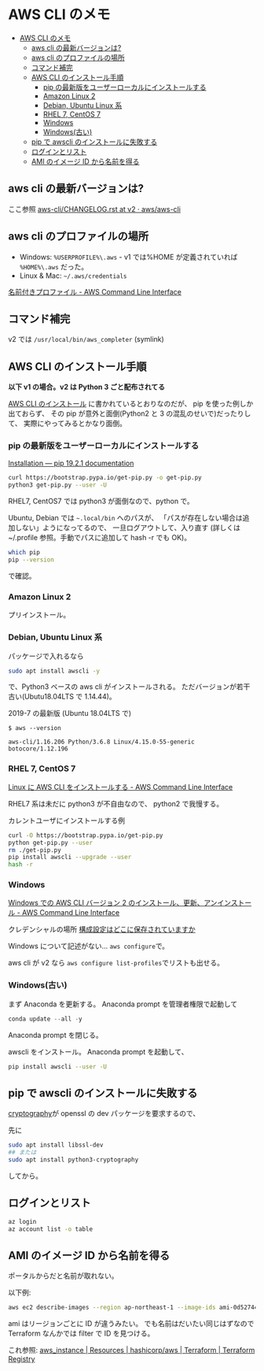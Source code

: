 # AWS CLI のメモ

- [AWS CLI のメモ](#aws-cli-のメモ)
  - [aws cli の最新バージョンは?](#aws-cli-の最新バージョンは)
  - [aws cli のプロファイルの場所](#aws-cli-のプロファイルの場所)
  - [コマンド補完](#コマンド補完)
  - [AWS CLI のインストール手順](#aws-cli-のインストール手順)
    - [pip の最新版をユーザーローカルにインストールする](#pip-の最新版をユーザーローカルにインストールする)
    - [Amazon Linux 2](#amazon-linux-2)
    - [Debian, Ubuntu Linux 系](#debian-ubuntu-linux-系)
    - [RHEL 7, CentOS 7](#rhel-7-centos-7)
    - [Windows](#windows)
    - [Windows(古い)](#windows古い)
  - [pip で awscli のインストールに失敗する](#pip-で-awscli-のインストールに失敗する)
  - [ログインとリスト](#ログインとリスト)
  - [AMI のイメージ ID から名前を得る](#ami-のイメージ-id-から名前を得る)

## aws cli の最新バージョンは?

ここ参照
[aws\-cli/CHANGELOG\.rst at v2 · aws/aws\-cli](https://github.com/aws/aws-cli/blob/v2/CHANGELOG.rst)

## aws cli のプロファイルの場所

- Windows: `%USERPROFILE%\.aws` - v1 では%HOME が定義されていれば `%HOME%\.aws` だった。
- Linux & Mac: `~/.aws/credentials`

[名前付きプロファイル - AWS Command Line Interface](https://docs.aws.amazon.com/ja_jp/cli/latest/userguide/cli-configure-profiles.html)

## コマンド補完

v2 では
`/usr/local/bin/aws_completer` (symlink)

## AWS CLI のインストール手順

**以下 v1 の場合。v2 は Python 3 ごと配布されてる**

[AWS CLI のインストール](https://docs.aws.amazon.com/ja_jp/cli/latest/userguide/cli-chap-install.html)
に書かれているとおりなのだが、
pip を使った例しか出ておらず、
その pip が意外と面倒(Python2 と 3 の混乱のせいで)だったりして、
実際にやってみるとかなり面倒。

### pip の最新版をユーザーローカルにインストールする

[Installation — pip 19.2.1 documentation](https://pip.pypa.io/en/stable/installing/)

```bash
curl https://bootstrap.pypa.io/get-pip.py -o get-pip.py
python3 get-pip.py --user -U
```

RHEL7, CentOS7 では python3 が面倒なので、python で。

Ubuntu, Debian では `~.local/bin` へのパスが、
「パスが存在しない場合は追加しない」ようになってるので、
一旦ログアウトして、入り直す
(詳しくは~/.profile 参照。手動でパスに追加して hash -r でも OK)。

```bash
which pip
pip --version
```

で確認。

### Amazon Linux 2

プリインストール。

### Debian, Ubuntu Linux 系

パッケージで入れるなら

```bash
sudo apt install awscli -y
```

で、Python3 ベースの aws cli がインストールされる。
ただバージョンが若干古い(Ubutu18.04LTS で 1.14.44)。

2019-7 の最新版 (Ubuntu 18.04LTS で)

```console
$ aws --version

aws-cli/1.16.206 Python/3.6.8 Linux/4.15.0-55-generic botocore/1.12.196
```

### RHEL 7, CentOS 7

[Linux に AWS CLI をインストールする - AWS Command Line Interface](https://docs.aws.amazon.com/ja_jp/cli/latest/userguide/install-linux.html)

RHEL7 系は未だに python3 が不自由なので、
python2 で我慢する。

カレントユーザにインストールする例

```bash
curl -O https://bootstrap.pypa.io/get-pip.py
python get-pip.py --user
rm ./get-pip.py
pip install awscli --upgrade --user
hash -r
```

### Windows

[Windows での AWS CLI バージョン 2 のインストール、更新、アンインストール - AWS Command Line Interface](https://docs.aws.amazon.com/ja_jp/cli/latest/userguide/install-cliv2-windows.html)

クレデンシャルの場所
[構成設定はどこに保存されていますか](https://docs.aws.amazon.com/ja_jp/cli/latest/userguide/cli-configure-files.html#cli-configure-files-where)

Windows について記述がない... `aws configure`で。

aws cli が v2 なら `aws configure list-profiles`でリストも出せる。

### Windows(古い)

まず Anaconda を更新する。
Anaconda prompt を管理者権限で起動して

```powershell
conda update --all -y
```

Anaconda prompt を閉じる。

awscli をインストール。
Anaconda prompt を起動して、

```bash
pip install awscli --user -U
```

## pip で awscli のインストールに失敗する

[cryptography](https://pypi.org/project/cryptography/)が
openssl の dev パッケージを要求するので、

先に

```bash
sudo apt install libssl-dev
## または
sudo apt install python3-cryptography
```

してから。

## ログインとリスト

```bash
az login
az account list -o table
```

## AMI のイメージ ID から名前を得る

ポータルからだと名前が取れない。

以下例:

```bash
aws ec2 describe-images --region ap-northeast-1 --image-ids ami-0d52744d6551d851e --query "Images[].{Name:Name,Description:Description}"
```

ami はリージョンごとに ID が違うみたい。
でも名前はだいたい同じはずなので
Terraform なんかでは filter で ID を見つける。

これ参照: [aws_instance | Resources | hashicorp/aws | Terraform | Terraform Registry](https://registry.terraform.io/providers/hashicorp/aws/latest/docs/resources/instance#basic-example-using-ami-lookup)
